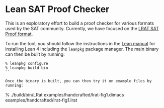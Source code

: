 # Lean SAT Proof Checker

This is an exploratory effort to build a proof checker for various formats
used by the SAT community.  Currently, we have focused on the [LRAT SAT Proof format](https://www.cs.utexas.edu/~marijn/publications/lrat.pdf).

To run the tool, you should follow the instructions in the
[Lean manual]() for installing Lean 4 including the `leanpkg` package
manager.  The main binary can then be built by running:

```
% leanpkg configure
% leanpkg build bin
``

Once the binary is built, you can then try it on example files by running:

```
% ./build/bin/LRat examples/handcrafted/lrat-fig1.dimacs examples/handcrafted/lrat-fig1.lrat
```